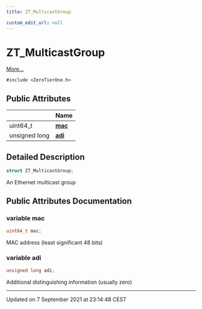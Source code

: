 ```yaml
---
title: ZT_MulticastGroup

custom_edit_url: null
---
```


# ZT_MulticastGroup



 [More...](#detailed-description)


`#include <ZeroTierOne.h>`

## Public Attributes

|                | Name           |
| -------------- | -------------- |
| uint64_t | **[mac](/autogen/libztcore/classes/struct_z_t___multicast_group.md#variable-mac)**  |
| unsigned long | **[adi](/autogen/libztcore/classes/struct_z_t___multicast_group.md#variable-adi)**  |

## Detailed Description

```cpp
struct ZT_MulticastGroup;
```


An Ethernet multicast group 

## Public Attributes Documentation

### variable mac

```cpp
uint64_t mac;
```


MAC address (least significant 48 bits) 


### variable adi

```cpp
unsigned long adi;
```


Additional distinguishing information (usually zero) 


-------------------------------

Updated on  7 September 2021 at 23:14:48 CEST